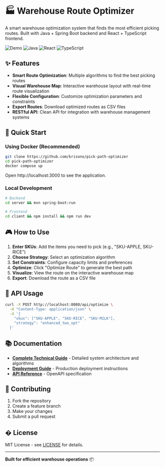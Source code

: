 # 🏭 Warehouse Route Optimizer

A smart warehouse optimization system that finds the most efficient picking routes. Built with Java + Spring Boot backend and React + TypeScript frontend.

![Demo](https://img.shields.io/badge/demo-live-brightgreen)
![Java](https://img.shields.io/badge/Java-21-orange)
![React](https://img.shields.io/badge/React-19-blue)
![TypeScript](https://img.shields.io/badge/TypeScript-5.5-blue)

## ✨ Features

- **Smart Route Optimization**: Multiple algorithms to find the best picking routes
- **Visual Warehouse Map**: Interactive warehouse layout with real-time route visualization
- **Flexible Configuration**: Customize optimization parameters and constraints
- **Export Routes**: Download optimized routes as CSV files
- **RESTful API**: Clean API for integration with warehouse management systems

## 🚀 Quick Start

### Using Docker (Recommended)

```bash
git clone https://github.com/krisono/pick-path-optimizer
cd pick-path-optimizer
docker compose up
```

Open http://localhost:3000 to see the application.

### Local Development

```bash
# Backend
cd server && mvn spring-boot:run

# Frontend
cd client && npm install && npm run dev
```

## 🎮 How to Use

1. **Enter SKUs**: Add the items you need to pick (e.g., "SKU-APPLE, SKU-RICE")
2. **Choose Strategy**: Select an optimization algorithm
3. **Set Constraints**: Configure capacity limits and preferences
4. **Optimize**: Click "Optimize Route" to generate the best path
5. **Visualize**: View the route on the interactive warehouse map
6. **Export**: Download the route as a CSV file

## 📡 API Usage

```bash
curl -X POST http://localhost:8080/api/optimize \
  -H "Content-Type: application/json" \
  -d '{
    "skus": ["SKU-APPLE", "SKU-RICE", "SKU-MILK"],
    "strategy": "enhanced_two_opt"
  }'
```

## 📚 Documentation

- **[Complete Technical Guide](TECHNICAL_GUIDE.md)** - Detailed system architecture and algorithms
- **[Deployment Guide](DEPLOYMENT.md)** - Production deployment instructions
- **[API Reference](api-spec.yaml)** - OpenAPI specification

## 🤝 Contributing

1. Fork the repository
2. Create a feature branch
3. Make your changes
4. Submit a pull request

## � License

MIT License - see [LICENSE](LICENSE) for details.

---

**Built for efficient warehouse operations** 📦

